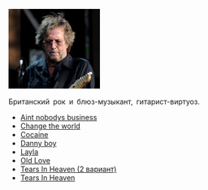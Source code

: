 ![](clapton_eric.jpg)

Британский рок и блюз-музыкант, гитарист-виртуоз.

* [Aint nobodys business](Aint%20nobodys%20business)
* [Change the world](Change%20the%20world)
* [Cocaine](Cocaine)
* [Danny boy](Danny%20boy)
* [Layla](Layla)
* [Old Love](Old%20Love)
* [Tears In Heaven (2 вариант)](Tears%20In%20Heaven%20(2%20вариант))
* [Tears In Heaven](Tears%20In%20Heaven)